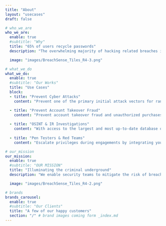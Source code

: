 ```yaml
---
title: "About"
layout: "usecases"
draft: false

# who_we_are
who_we_are:
  enable: true
  #subtitle: "Why"
  title: "65% of users recycle passwords"
  description: "The overwhelming majority of hacking related breaches involve compromised or weak passwords. We enable companies to reset these stolen credentials before criminals exploit them."

  image: "images/BreachSense_Tiles_R4-3.png"

# what_we_do
what_we_do:
  enable: true
  #subtitle: "Our Works"
  title: "Use Cases"
  block:
  - title: "Prevent Cyber Attacks"
    content: "Prevent one of the primary initial attack vectors for ransomware attacks by mitigating the effects of compromised credentials and password reuse."

  - title: "Prevent Account Takeover Fraud"
    content: "Prevent account takeover fraud and unauthorized purchases by receiving real-time alerts when your company's data or users' credentials surface on the darkweb."
    
  - title: "OSINT & IR Investigations"
    content: "With access to the largest and most up-to-date database of breached credentials, investigators can pivot on multiple data points to enhance their research."
    
  - title: "Pen Testers & Red Teams"
    content: "Escalate privileges during engagements by integrating your client's breached data into your testing methodology, as noted in the OWASP ASVS section 2.1.17, NIST 5.1.1.2 and CWE 521."

# our_mission
our_mission:
  enable: true
  #subtitle: "OUR MISSION"
  title: "Illuminating the criminal underground"
  description: "We enable security teams to mitigate the risk of breached credentials & company data before criminals exploit them."

  image: "images/BreachSense_Tiles_R4-2.png"

# brands
brands_carousel:
  enable: true
  #subtitle: "Our Clients"
  title: "A few of our happy customers"
  section: "/" # brand images coming form _index.md
---
```

